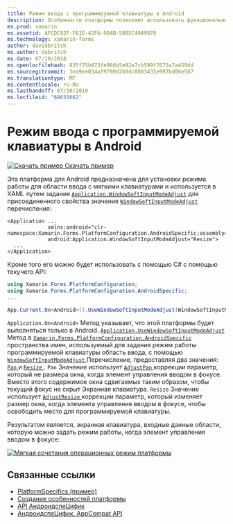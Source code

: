 ```yaml
---
title: Режим ввода с программируемой клавиатуры в Android
description: Особенности платформы позволяют использовать функциональные возможности, доступные только на определенной платформе, без реализации пользовательских модулей подготовки отчетов или эффектов. В этой статье объясняется, как использовать зависящую от платформы Android платформу, которая устанавливает режим работы для области ввода с мягкими клавиатурами.
ms.prod: xamarin
ms.assetid: AFCDC92F-F61E-42F6-904B-50B5C4949970
ms.technology: xamarin-forms
author: davidbritch
ms.author: dabritch
ms.date: 07/10/2018
ms.openlocfilehash: 835f75b473fe966b5e92e7cb599f7675a7a459dd
ms.sourcegitcommit: 3ea9ee034af9790d2b0dc0893435e997bd06e587
ms.translationtype: MT
ms.contentlocale: ru-RU
ms.lasthandoff: 07/30/2019
ms.locfileid: "68655662"
---
```

# <a name="soft-keyboard-input-mode-on-android"></a>Режим ввода с программируемой клавиатуры в Android

[![Скачать пример](~/media/shared/download.png) Скачать пример](https://docs.microsoft.com/samples/xamarin/xamarin-forms-samples/userinterface-platformspecifics)

Эта платформа для Android предназначена для установки режима работы для области ввода с мягкими клавиатурами и используется в XAML путем задания [`Application.WindowSoftInputModeAdjust`](xref:Xamarin.Forms.PlatformConfiguration.AndroidSpecific.Application.WindowSoftInputModeAdjustProperty) для присоединенного свойства значения [`WindowSoftInputModeAdjust`](xref:Xamarin.Forms.PlatformConfiguration.AndroidSpecific.WindowSoftInputModeAdjust) перечисления:

```xaml
<Application ...
             xmlns:android="clr-namespace:Xamarin.Forms.PlatformConfiguration.AndroidSpecific;assembly=Xamarin.Forms.Core"
             android:Application.WindowSoftInputModeAdjust="Resize">
  ...
</Application>
```

Кроме того его можно будет использовать с помощью C# с помощью текучего API:

```csharp
using Xamarin.Forms.PlatformConfiguration;
using Xamarin.Forms.PlatformConfiguration.AndroidSpecific;
...

App.Current.On<Android>().UseWindowSoftInputModeAdjust(WindowSoftInputModeAdjust.Resize);
```

`Application.On<Android>` Метод указывает, что этой платформы будет выполняться только в Android. [ `Application.UseWindowSoftInputModeAdjust` ](xref:Xamarin.Forms.PlatformConfiguration.AndroidSpecific.Application.UseWindowSoftInputModeAdjust(Xamarin.Forms.IPlatformElementConfiguration{Xamarin.Forms.PlatformConfiguration.Android,Xamarin.Forms.Application},Xamarin.Forms.PlatformConfiguration.AndroidSpecific.WindowSoftInputModeAdjust)) Метод в [ `Xamarin.Forms.PlatformConfiguration.AndroidSpecific` ](xref:Xamarin.Forms.PlatformConfiguration.AndroidSpecific) пространства имен, используемый для задания режим работы программируемой клавиатуры область ввода, с помощью [ `WindowSoftInputModeAdjust` ](xref:Xamarin.Forms.PlatformConfiguration.AndroidSpecific.WindowSoftInputModeAdjust) Перечисление, предоставляя два значения: [ `Pan` ](xref:Xamarin.Forms.PlatformConfiguration.AndroidSpecific.WindowSoftInputModeAdjust.Pan) и [ `Resize` ](xref:Xamarin.Forms.PlatformConfiguration.AndroidSpecific.WindowSoftInputModeAdjust.Resize). `Pan` Значение использует [ `AdjustPan` ](xref:Android.Views.SoftInput.AdjustPan) коррекции параметр, который не размера окна, когда элемент управления вводом в фокусе. Вместо этого содержимое окна сдвигаемых таким образом, чтобы текущий фокус не скрыт Экранная клавиатура. `Resize` Значение использует [ `AdjustResize` ](xref:Android.Views.SoftInput.AdjustResize) коррекции параметр, который изменяет размер окна, когда элемента управления вводом в фокусе, чтобы освободить место для программируемой клавиатуры.

Результатом является, экранная клавиатура, входные данные области, которую можно задать режим работы, когда элемент управления вводом в фокусе:

[![](soft-keyboard-input-mode-images/pan-resize.png "Мягкая сочетания операционных режим платформы")](soft-keyboard-input-mode-images/pan-resize-large.png#lightbox "операционной режим платформы программируемой клавиатуры")

## <a name="related-links"></a>Связанные ссылки

- [PlatformSpecifics (пример)](https://docs.microsoft.com/samples/xamarin/xamarin-forms-samples/userinterface-platformspecifics)
- [Создание особенностей платформы](~/xamarin-forms/platform/platform-specifics/index.md#creating-platform-specifics)
- [API АндроидспеЦифик](xref:Xamarin.Forms.PlatformConfiguration.AndroidSpecific)
- [АндроидспеЦифик. AppCompat API](xref:Xamarin.Forms.PlatformConfiguration.AndroidSpecific.AppCompat)

